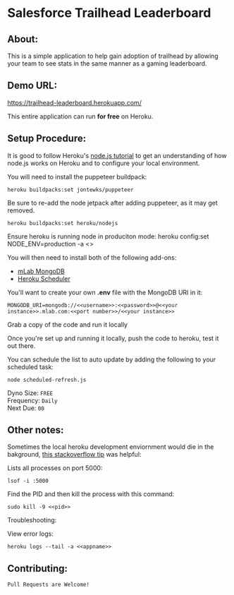 # Salesforce Trailhead Leaderboard

## About:

This is a simple application to help gain adoption of trailhead by allowing your team to see stats in the same manner as a gaming leaderboard.

## Demo URL:

https://trailhead-leaderboard.herokuapp.com/

This entire application can run **for free** on Heroku.

## Setup Procedure:

It is good to follow Heroku's [node.js tutorial](https://devcenter.heroku.com/articles/getting-started-with-nodejs) to get an understanding of how node.js works on Heroku and to configure your local environment.



You will need to install the puppeteer buildpack: 

    heroku buildpacks:set jontewks/puppeteer

Be sure to re-add the node jetpack after adding puppeteer, as it may get removed.

    heroku buildpacks:set heroku/nodejs

Ensure heroku is running node in produciton mode:
    heroku config:set NODE_ENV=production -a <<your app aname>>


You will then need to install both of the following add-ons:

 - [mLab MongoDB](https://elements.heroku.com/addons/mongolab)
 - [Heroku Scheduler](https://elements.heroku.com/addons/scheduler)

You'll want to create your own **.env** file with the MongoDB URI in it:

    MONGODB_URI=mongodb://<<username>>:<<password>>@<<your instance>>.mlab.com:<<port number>>/<<your instance>>

Grab a copy of the code and run it locally


Once you're set up and running it locally, push the code to heroku, test it out there.

You can schedule the list to auto update by adding the following to your scheduled task:

    node scheduled-refresh.js

Dyno Size: `FREE`  
Frequency: `Daily`  
Next Due: `00`

## Other notes:

Sometimes the local heroku development enviornment would die in the bakground, [this stackoverflow tip](https://stackoverflow.com/questions/33048784/heroku-open-puma-port-5000-already-in-use-rails) was helpful:


Lists all processes on port 5000:

    lsof -i :5000 

Find the PID and then kill the process with this command:

    sudo kill -9 <<pid>>

Troubleshooting:

View error logs:

    heroku logs --tail -a <<appname>>

## Contributing:

`Pull Requests are Welcome!`